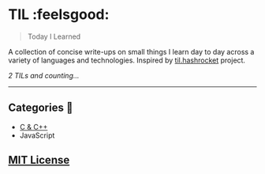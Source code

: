 # TIL :feelsgood:

> Today I Learned

A collection of concise write-ups on small things I learn day to day across a
variety of languages and technologies.
Inspired by [til.hashrocket](https://til.hashrocket.com/) project.

_2 TILs and counting..._

---

## Categories :milky_way:

- [C & C++](cpp/README.md)
- JavaScript

## [MIT License](LICENSE.md)

